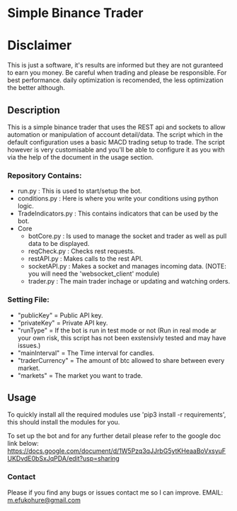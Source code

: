 # Simple Binance Trader

# Disclaimer
This is just a software, it's results are informed but they are not guranteed to earn you money. Be careful when trading and please be responsible. For best performance. daily optimization is recomended, the less optimization the better although.

## Description
This is a simple binance trader that uses the REST api and sockets to allow automation or manipulation of account detail/data. The script which in the default configuration uses a basic MACD trading setup to trade. The script however is very customisable and you'll be able to configure it as you with via the help of the document in the usage section.

### Repository Contains:
- run.py : This is used to start/setup the bot.
- conditions.py : Here is where you write your conditions using python logic.
- TradeIndicators.py : This contains indicators that can be used by the bot.
- Core
  - botCore.py : Is used to manage the socket and trader as well as pull data to be displayed.
  - reqCheck.py : Checks rest requests.
  - restAPI.py : Makes calls to the rest API.
  - socketAPI.py : Makes a socket and manages incoming data. (NOTE: you will need the 'websocket_client' module)
  - trader.py : The main trader inchage or updating and watching orders.
  
### Setting File:
- "publicKey" = Public API key.
- "privateKey" = Private API key.
- "runType" = If the bot is run in test mode or not (Run in real mode ar your own risk, this script has not been exstensivly tested and may have issues.)
- "mainInterval" = The Time interval for candles.
- "traderCurrency" = The amount of btc allowed to share between every market.
- "markets" = The market you want to trade.

## Usage
To quickly install all the required modules use 'pip3 install -r requirements', this should install the modules for you.

To set up the bot and for any further detail please refer to the google doc link below:
https://docs.google.com/document/d/1W5Pzq3qJJrbG5ytKHeaaBoVxsyuFUKDvdE0bSxJqPDA/edit?usp=sharing

### Contact
Please if you find any bugs or issues contact me so I can improve.
EMAIL: m.efukohure@gmail.com
